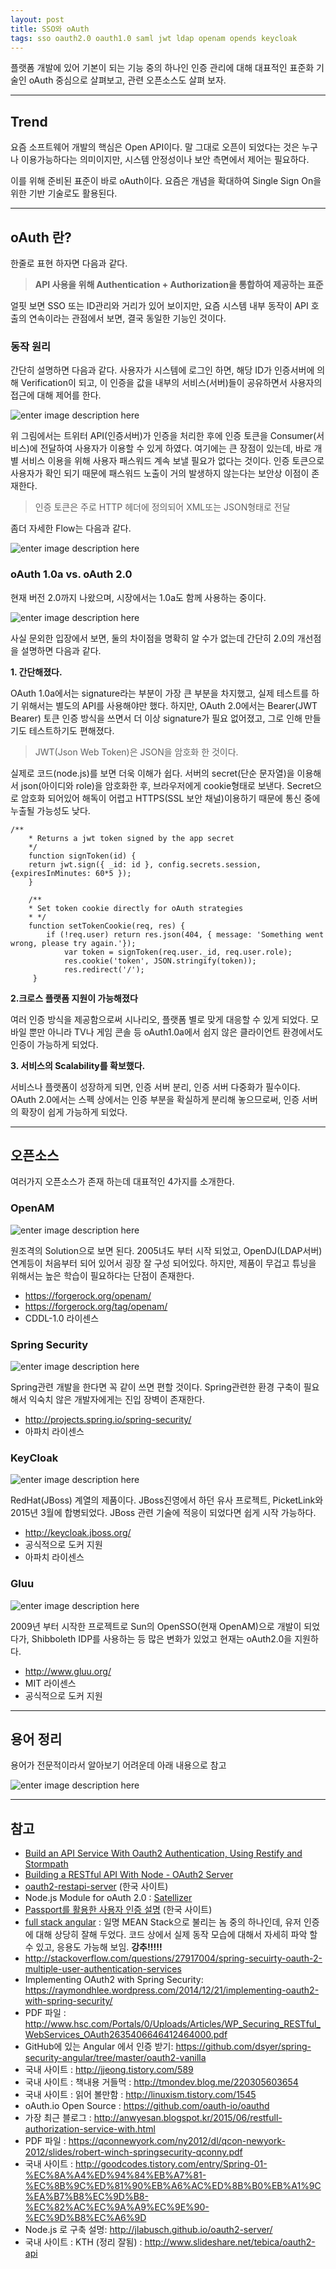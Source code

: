 ```yaml
--- 
layout: post 
title: SSO와 oAuth 
tags: sso oauth2.0 oauth1.0 saml jwt ldap openam opends keycloak
---  
```


플랫폼 개발에 있어 기본이 되는 기능 중의 하나인 인증 관리에 대해 대표적인 표준화 기술인 oAuth 중심으로 살펴보고, 관련 오픈소스도 살펴 보자.   


----------

## Trend  

요즘 소프트웨어 개발의 핵심은 Open API이다. 말 그대로 오픈이 되었다는 것은 누구나 이용가능하다는 의미이지만, 시스템 안정성이나 보안 측면에서 제어는 필요하다.   
  
이를 위해 준비된 표준이 바로 oAuth이다. 요즘은 개념을 확대하여 Single Sign On을 위한 기반 기술로도 활용된다.   
  
----------
## oAuth 란?  

한줄로 표현 하자면 다음과 같다.   

>   **API 사용을 위해 Authentication + Authorization을 통합하여 제공하는 표준**  

얼핏 보면 SSO 또는 ID관리와 거리가 있어 보이지만, 요즘 시스템 내부 동작이 API 호출의 연속이라는 관점에서 보면, 결국 동일한 기능인 것이다.  

### 동작 원리   
  
간단히 설명하면 다음과 같다. 사용자가 시스템에 로그인 하면, 해당 ID가 인증서버에 의해 Verification이 되고, 이 인증을 값을 내부의 서비스(서버)들이 공유하면서 사용자의 접근에 대해 제어를 한다.  

![enter image description here](http://cfile30.uf.tistory.com/image/240E1C3E524A97530E1893)  

위 그림에서는 트위터 API(인증서버)가 인증을 처리한 후에 인증 토큰을 Consumer(서비스)에 전달하여 사용자가 이용할 수 있게 하였다.  여기에는 큰 장점이 있는데, 바로 개별 서비스 이용을 위해 사용자 패스워드 계속 보낼 필요가 없다는 것이다. 인증 토큰으로 사용자가 확인 되기 때문에 패스워드 노출이 거의 발생하지 않는다는 보안상 이점이 존재한다. 

> 인증 토큰은 주로 HTTP 헤더에 정의되어 XML또는 JSON형태로 전달  

좀더 자세한 Flow는 다음과 같다.  

![enter image description here](http://1.bp.blogspot.com/-UQXNggXW5ro/VXPjYNZtM-I/AAAAAAAADMI/02U4ZNMB4eo/s640/Screen+Shot+2015-06-06+at+11.22.44+PM.png)  
  
### oAuth 1.0a vs. oAuth 2.0

현재 버전 2.0까지 나왔으며, 시장에서는 1.0a도 함께 사용하는 중이다.  

![enter image description here](http://cfile2.uf.tistory.com/image/257D4836524AA1EA07342B)   

사실 문외한 입장에서 보면, 둘의 차이점을 명확히 알 수가 없는데 간단히 2.0의 개선점을 설명하면 다음과 같다.  

**1. 간단해졌다.**  

OAuth 1.0a에서는 signature라는 부분이 가장 큰 부분을 차지했고, 실제 테스트를 하기 위해서는 별도의 API를 사용해야만 했다. 하지만, OAuth 2.0에서는 Bearer(JWT Bearer) 토큰 인증 방식을 쓰면서 더 이상 signature가 필요 없어졌고, 그로 인해 만들기도 테스트하기도 편해졌다.  

> JWT(Json Web Token)은 JSON을 암호화 한 것이다.   

실제로 코드(node.js)를 보면 더욱 이해가 쉽다. 서버의 secret(단순 문자열)을 이용해서 json(아이디와 role)을 암호화한 후, 브라우저에게 cookie형태로 보낸다.  Secret으로 암호화 되어있어 해독이 어렵고 HTTPS(SSL 보안 채널)이용하기 때문에 통신 중에 누출될 가능성도 낮다. 

	/**
        * Returns a jwt token signed by the app secret
        */
        function signToken(id) {
        return jwt.sign({ _id: id }, config.secrets.session, {expiresInMinutes: 60*5 });
        }
        
        /**
        * Set token cookie directly for oAuth strategies
        * */
        function setTokenCookie(req, res) {
	        if (!req.user) return res.json(404, { message: 'Something went wrong, please try again.'});
		        var token = signToken(req.user._id, req.user.role);
		        res.cookie('token', JSON.stringify(token));
		        res.redirect('/');
		 }  

**2.크로스 플랫폼 지원이 가능해졌다**  

여러 인증 방식을 제공함으로써 시나리오, 플랫폼 별로 맞게 대응할 수 있게 되었다. 모바일 뿐만 아니라 TV나 게임 콘솔 등 oAuth1.0a에서 쉽지 않은 클라이언트 환경에서도 인증이 가능하게 되었다.  
  
**3. 서비스의 Scalability를 확보했다.**   

서비스나 플랫폼이 성장하게 되면, 인증 서버 분리, 인증 서버 다중화가 필수이다. OAuth 2.0에서는 스펙 상에서는 인증 부분을 확실하게 분리해 놓으므로써, 인증 서버의 확장이 쉽게 가능하게 되었다.  


----------


## 오픈소스  

여러가지 오픈소스가 존재 하는데 대표적인 4가지를 소개한다.  

### OpenAM   
  

![enter image description here](https://forgerock.org/app/uploads/2014/09/FR_AM.png)  
  
원조격의 Solution으로 보면 된다. 2005녀도 부터 시작 되었고, OpenDJ(LDAP서버) 연계등이 처음부터 되어 있어서 굉장 잘 구성 되어있다. 하지만, 제품이 무겁고 튜닝을 위해서는 높은 학습이 필요하다는 단점이 존재한다.  

 - https://forgerock.org/openam/
 - https://forgerock.org/tag/openam/
 - CDDL-1.0 라이센스  

### Spring Security   
  
![enter image description here](http://www.intelligrape.com/blog/wp-content/uploads/2013/10/spring_security_login.jpg)

 Spring관련 개발을 한다면 꼭 같이 쓰면 편할 것이다. Spring관련한 환경 구축이 필요해서 익숙치 않은 개발자에게는 진입 장벽이 존재한다.  

 - http://projects.spring.io/spring-security/
 - 아파치 라이센스  

### KeyCloak  
  
![enter image description here](http://3.bp.blogspot.com/-z5tefHLQ0qw/VOcNQ7QyLoI/AAAAAAAASn8/dPusM-qeTxo/s1600/keycloak.png)

RedHat(JBoss) 계열의 제품이다. JBoss진영에서 하던 유사 프로젝트, PicketLink와 2015년 3월에 합병되었다. JBoss 관련 기술에 적응이 되었다면 쉽게 시작 가능하다.  

 - http://keycloak.jboss.org/
 - 공식적으로 도커 지원
 - 아파치 라이센스   

### Gluu  
  
![enter image description here](http://www.gluu.org/wp-content/uploads/2014/06/Gluu-Server-Stack_no_jagger.jpg)  

2009년 부터 시작한 프로젝트로 Sun의 OpenSSO(현재 OpenAM)으로 개발이 되었다가,  Shibboleth IDP를 사용하는 등 많은 변화가 있었고 현재는 oAuth2.0을 지원하다. 

 - http://www.gluu.org/
 - MIT 라이센스
 - 공식적으로 도커 지원

----------


## 용어 정리  

용어가 전문적이라서 알아보기 어려운데 아래 내용으로 참고  

![enter image description here](http://cfile10.uf.tistory.com/image/1156D8364D0ABF5602900A)  


----------


## 참고  

 - [Build an API Service With Oauth2 Authentication, Using Restify and Stormpath](Build%20an%20API%20Service%20With%20Oauth2%20Authentication,%20Using%20Restify%20and%20Stormpath)
 - [Building a RESTful API With Node - OAuth2 Server](http://scottksmith.com/blog/2014/07/02/beer-locker-building-a-restful-api-with-node-oauth2-server/)
 - [oauth2-restapi-server](https://vinebrancho.wordpress.com/2014/05/19/oauth2-restapi-server-%EB%AA%A8%EB%B0%94%EC%9D%BC-%EC%95%B1%EC%9D%84-oauth2-0%EC%9C%BC%EB%A1%9C-%EC%A2%80-%EB%8D%94-%EC%95%88%EC%A0%84%ED%95%98%EA%B2%8C/) (한국 사이트)
 - Node.js Module for oAuth 2.0 : [Satellizer](https://github.com/sahat/satellizer)
 - [Passport를 활용한 사용자 인증 설명](http://bcho.tistory.com/920) (한국 사이트) 
 - [full stack angular](https://github.com/DaftMonk/generator-angular-fullstack) : 일명 MEAN Stack으로 불리는 놈 중의 하나인데, 유저 인증에 대해 상당히 잘해 두었다. 코드 상에서 실제 동작 모습에 대해서 자세히 파악 할 수 있고, 응용도 가능해 보임. **강추!!!!!**  
 - http://stackoverflow.com/questions/27917004/spring-secuirty-oauth-2-multiple-user-authentication-services  
 - Implementing OAuth2 with Spring Security: https://raymondhlee.wordpress.com/2014/12/21/implementing-oauth2-with-spring-security/
 - PDF 파일 : http://www.hsc.com/Portals/0/Uploads/Articles/WP_Securing_RESTful_WebServices_OAuth2635406646412464000.pdf  
 - GitHub에 있는 Angular 에서 인증 받기: https://github.com/dsyer/spring-security-angular/tree/master/oauth2-vanilla  
 - 국내 사이트 : http://jjeong.tistory.com/589  
 - 국내 사이트 : 책내용 거들먹 : http://tmondev.blog.me/220305603654  
 - 국내 사이트 : 읽어 볼만함 : http://linuxism.tistory.com/1545  
 - oAuth.io Open Source : https://github.com/oauth-io/oauthd  
 - 가장 최근 블로그 : http://anwyesan.blogspot.kr/2015/06/restfull-authorization-service-with.html  
 - PDF 파일 : https://qconnewyork.com/ny2012/dl/qcon-newyork-2012/slides/robert-winch-springsecurity-qconny.pdf  
 - 국내 사이트 : http://goodcodes.tistory.com/entry/Spring-01-%EC%8A%A4%ED%94%84%EB%A7%81-%EC%8B%9C%ED%81%90%EB%A6%AC%ED%8B%B0%EB%A1%9C%EA%B7%B8%EC%9D%B8-%EC%82%AC%EC%9A%A9%EC%9E%90-%EC%9D%B8%EC%A6%9D
 - Node.js 로 구축 설명: http://jlabusch.github.io/oauth2-server/
 - 국내 사이트 : KTH (정리 잘됨) : http://www.slideshare.net/tebica/oauth2-api


